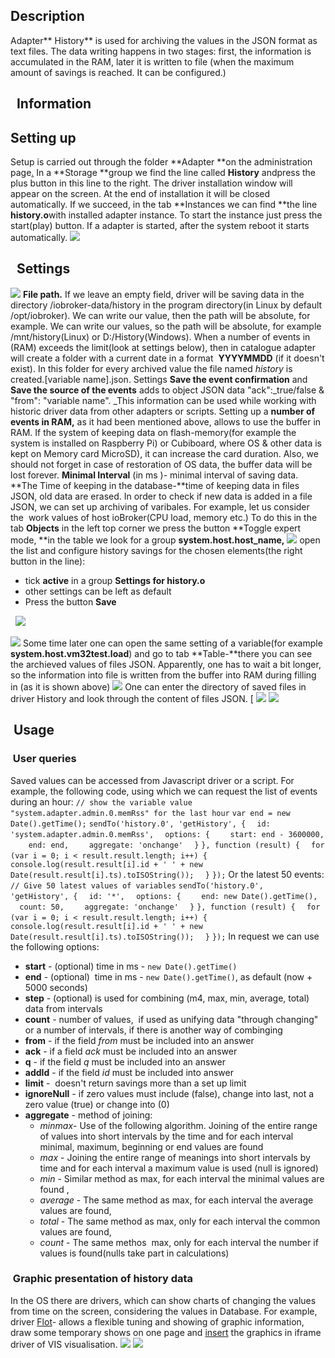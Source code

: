 
## Description

Adapter** History** is used for archiving the values in the JSON format as text files. The data writing happens in two stages: first, the information is accumulated in the RAM, later it is written to file (when the maximum amount of savings is reached. It can be configured.)

##   **Information**


## Setting up

Setup is carried out through the folder **Adapter **on the administration page<span style="text-decoration: underline;">.</span> In a **Storage **group we find the line called **History** andpress the plus button in this line to the right. The driver installation window will appear on the screen. At the end of installation it will be closed automatically. If we succeed, in the tab **Instances we can find **the line **history.o**with installed adapter instance. To start the instance just press the start(play) button. If a adapter is started, after the system reboot it starts automatically. [![](img/History-setting1.jpg)](img/History-setting1.jpg)

##   Settings


![](img/history_History-adapter-settings.png)
 **File path.** If we leave an empty field, driver will be saving data in the directory /iobroker-data/history in the program directory(in Linux by default /opt/iobroker). We can write our value, then the path will be absolute, for example. We can write our values, so the path will be absolute, for example /mnt/history(Linux) or D:/History(Windows). When a number of events in (RAM) exceeds the limit(look at settings below), then in catalogue adapter will create a folder with a current date in a format  **YYYYMMDD** (if it doesn't exist). In this folder for every archived value the file named _history_ is created.[variable name].json. Settings **Save the event confirmation** and **Save the source of the events** adds to object JSON data "ack":_true/false & "from": "variable name". _This information can be used while working with historic driver data from other adapters or scripts. Setting up a **number of events in RAM,** as it had been mentioned above, allows to use the buffer in RAM. If the system of keeping data on flash-memory(for example the system is installed on Raspberry Pi) or Cubiboard, where OS & other data is kept on Memory card MicroSD), it can increase the card duration. Also, we should not forget in case of restoration of OS data, the buffer data will be lost forever. **Minimal Interval** (in ms )- minimal interval of saving data. **The Time of keeping in the database-**time of keeping data in files JSON, old data are erased. In order to check if new data is added in a file JSON, we can set up archiving of varibales. For example, let us consider the  work values of host ioBroker(CPU load, memory etc.) To do this in the tab **Objects** in the left top corner we press the button **Toggle expert mode, **in the table we look for a group **system.host.host_name,** 
![](img/history_Adapter-History-en-system-host-1024x281.png)
 open the list and configure history savings for the chosen elements(the right button in the line):

*   tick **active** in a group **Settings for history.o**
*   other settings can be left as default
*   Press the button **Save**

  
![](img/history_Adapter-History-en-history-load-1024x249.png)
 
![](img/history_Adapter-History-en-states-settings-1.png)
 Some time later one can open the same setting of a variable(for example **system.host.vm32test.load**) and go to tab **Table-**there you can see the archieved values of files JSON. Apparently, one has to wait a bit longer, so the information into file is written from the buffer into RAM during filling in (as it is shown above) 
![](img/history_Adapter-History-en-states-table-1.png)
 One can enter the directory of saved files in driver History and look through the content of files JSON. [
![](img/history_History-use4.jpg)
 [![](img/History-use5.jpg)](img/History-use5.jpg)

##  Usage

### <span id="i-6"> User queries</span>

Saved values can be accessed from Javascript driver or a script. For example, the following code, using which we can request the list of events during an hour: `// show the variable value  "system.adapter.admin.0.memRss" for the last hour` `var end = new Date().getTime();` `sendTo('history.0', 'getHistory', {` `  id: 'system.adapter.admin.0.memRss',` `  options: {` `    start: end - 3600000,` `    end: end,` `    aggregate: 'onchange'` `  }` `}, function (result) {` `  for (var i = 0; i < result.result.length; i++) {` `    console.log(result.result[i].id + ' ' + new Date(result.result[i].ts).toISOString());` `  }` `});` Or the latest 50 events: `// Give 50 latest values of variables` `sendTo('history.0', 'getHistory', {` `  id: '*',` `  options: {` `    end: new Date().getTime(),` `    count: 50,` `    aggregate: 'onchange'` `  }` `}, function (result) {` `  for (var i = 0; i < result.result.length; i++) {` `    console.log(result.result[i].id + ' ' + new Date(result.result[i].ts).toISOString());` `  }` `});` In request we can use the following options:

*   **start** - (optional) time in ms - `new Date().getTime()`
*   **end** - (optional)  time in ms - `new Date().getTime()`, as default (now + 5000 seconds)
*   **step** - (optional) is used for combining (m4, max, min, average, total) data from intervals
*   **count** - number of values,  if used as unifying data "through changing"  or a number of intervals, if there is another way of combinging
*   **from** - if the field _from_ must be included into an answer
*   **ack** - if a field _ack_ must be included into an answer
*   **q** - if the field _q_ must be included into an answer
*   **addId** - if the field _id_ must be included into answer
*   **limit** -  doesn't return savings more than a set up limit
*   **ignoreNull** - if zero values must include (false), change into last, not a zero value (true) or change into (0)
*   **aggregate** - method of joining:
    *   _minmax_- Use of the following algorithm. Joining of the entire range of values into short intervals by the time and for each interval minimal, maximum, beginning or end values are found
    *   _max_ - Joining the entire range of meanings into short intervals by time and for each interval a maximum value is used (null is ignored)
    *   _min_ - Similar method as max, for each interval the minimal values are found ,
    *   _average_ - The same method as max, for each interval the average values are found,
    *   _total_ - The same method as max, only for each interval the common values are found,
    *   _count_ - The same methos  max, only for each interval the number if values is found(nulls take part in calculations)

### <span id="i-7"> Graphic presentation of history data</span>

In the OS there are drivers, which can show charts of changing the values from time on the screen, considering the values in Database. For example, driver [Flot](http://www.iobroker.net/?page_id=4034&lang=ru)- allows a flexible tuning and showing of graphic information, draw some temporary shows on one page and <span style="text-decoration: underline;">insert</span> the graphics in iframe driver of VIS visualisation. 
![](img/history_Flot-Edit-1024x500.png)
 [![](img/History-use6.jpg)](img/History-use6.jpg)
